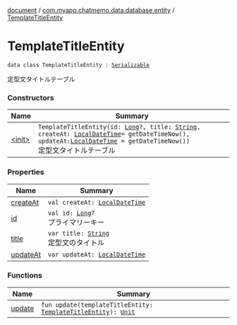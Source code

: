 [document](../../index.md) / [com.myapp.chatmemo.data.database.entity](../index.md) / [TemplateTitleEntity](./index.md)

# TemplateTitleEntity

`data class TemplateTitleEntity : `[`Serializable`](https://developer.android.com/reference/java/io/Serializable.html)

定型文タイトルテーブル

### Constructors

| Name | Summary |
|---|---|
| [&lt;init&gt;](-init-.md) | `TemplateTitleEntity(id: `[`Long`](https://kotlinlang.org/api/latest/jvm/stdlib/kotlin/-long/index.html)`?, title: `[`String`](https://kotlinlang.org/api/latest/jvm/stdlib/kotlin/-string/index.html)`, createAt: `[`LocalDateTime`](https://developer.android.com/reference/java/time/LocalDateTime.html)` = getDateTimeNow(), updateAt: `[`LocalDateTime`](https://developer.android.com/reference/java/time/LocalDateTime.html)` = getDateTimeNow())`<br>定型文タイトルテーブル |

### Properties

| Name | Summary |
|---|---|
| [createAt](create-at.md) | `val createAt: `[`LocalDateTime`](https://developer.android.com/reference/java/time/LocalDateTime.html) |
| [id](id.md) | `val id: `[`Long`](https://kotlinlang.org/api/latest/jvm/stdlib/kotlin/-long/index.html)`?`<br>プライマリーキー |
| [title](title.md) | `var title: `[`String`](https://kotlinlang.org/api/latest/jvm/stdlib/kotlin/-string/index.html)<br>定型文のタイトル |
| [updateAt](update-at.md) | `var updateAt: `[`LocalDateTime`](https://developer.android.com/reference/java/time/LocalDateTime.html) |

### Functions

| Name | Summary |
|---|---|
| [update](update.md) | `fun update(templateTitleEntity: `[`TemplateTitleEntity`](./index.md)`): `[`Unit`](https://kotlinlang.org/api/latest/jvm/stdlib/kotlin/-unit/index.html) |
